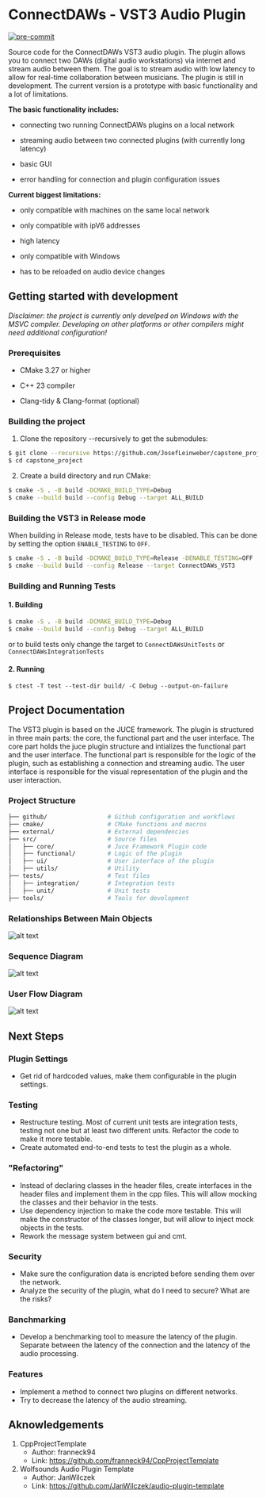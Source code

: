 # ConnectDAWs - VST3 Audio Plugin

[![pre-commit](https://github.com/JosefLeinweber/capstone_project/actions/workflows/pre-commit.yml/badge.svg)](https://github.com/JosefLeinweber/capstone_project/actions/workflows/pre-commit.yml)

Source code for the ConnectDAWs VST3 audio plugin. The plugin allows you to connect two DAWs (digital audio workstations) via internet and stream audio between them. The goal is to stream audio with low latency to allow for real-time collaboration between musicians.
The plugin is still in development. The current version is a prototype with basic functionality and a lot of limitations.

**The basic functionality includes:**

* connecting two running ConnectDAWs plugins on a local network

* streaming audio between two connected plugins (with currently long latency)

* basic GUI

* error handling for connection and plugin configuration issues

**Current biggest limitations:**

* only compatible with machines on the same local network

* only compatible with ipV6 addresses

* high latency

* only compatible with Windows

* has to be reloaded on audio device changes

## Getting started with development

*Disclaimer: the project is currently only develped on Windows with the MSVC compiler. Developing on other platforms or other compilers might need additional configuration!*

### Prerequisites

* CMake 3.27 or higher

* C++ 23 compiler
  
* Clang-tidy & Clang-format (optional)

### Building the project

1. Clone the repository --recursively to get the submodules:

```bash
$ git clone --recursive https://github.com/JosefLeinweber/capstone_project.git
$ cd capstone_project
```

2. Create a build directory and run CMake:

```bash
$ cmake -S . -B build -DCMAKE_BUILD_TYPE=Debug
$ cmake --build build --config Debug --target ALL_BUILD
```

### Building the VST3 in Release mode

When building in Release mode, tests have to be disabled. This can be done by setting the option `ENABLE_TESTING` to `OFF`. 

```bash
$ cmake -S . -B build -DCMAKE_BUILD_TYPE=Release -DENABLE_TESTING=OFF
$ cmake --build build --config Release --target ConnectDAWs_VST3
```

### Building and Running Tests

#### 1. Building

```bash
$ cmake -S . -B build -DCMAKE_BUILD_TYPE=Debug
$ cmake --build build --config Debug --target ALL_BUILD
```

or to build tests only change the target to `ConnectDAWsUnitTests` or `ConnectDAWsIntegrationTests`

#### 2. Running

`$ ctest -T test --test-dir build/ -C Debug --output-on-failure`

## Project Documentation

The VST3 plugin is based on the JUCE framework. The plugin is structured in three main parts: the core, the functional part and the user interface. The core part holds the juce plugin structure and intializes the functional part and the user interface. The functional part is responsible for the logic of the plugin, such as establishing a connection and streaming audio. The user interface is responsible for the visual representation of the plugin and the user interaction.

### Project Structure

```bash
├── github/                 # Github configuration and workflows
├── cmake/                  # CMake functions and macros
├── external/               # External dependencies
├── src/                    # Source files
│   ├── core/               # Juce Framework Plugin code
│   ├── functional/         # Logic of the plugin
│   ├── ui/                 # User interface of the plugin
│   ├── utils/              # Utility 
├── tests/                  # Test files
│   ├── integration/        # Integration tests
│   ├── unit/               # Unit tests
├── tools/                  # Tools for development
```

### Relationships Between Main Objects

![alt text](https://github.com/JosefLeinweber/capstone_project/blob/trunk/docs/diagram_of_main_objects-1.png)

### Sequence Diagram

![alt text](https://github.com/JosefLeinweber/capstone_project/blob/trunk/docs/sequence_diagram.jpg)

### User Flow Diagram

![alt text](https://github.com/JosefLeinweber/capstone_project/blob/trunk/docs/user_flow_diagram.jpg)


## Next Steps

### Plugin Settings

* Get rid of hardcoded values, make them configurable in the plugin settings.

### Testing

* Restructure testing. Most of current unit tests are integration tests, testing not one but at least two different units. Refactor the code to make it more testable.
* Create automated end-to-end tests to test the plugin as a whole.

### "Refactoring"

* Instead of declaring classes in the header files, create interfaces in the header files and implement them in the cpp files. This will allow mocking the classes and their behavior in the tests.
* Use dependency injection to make the code more testable. This will make the constructor of the classes longer, but will allow to inject mock objects in the tests.
* Rework the message system between gui and cmt.

### Security

* Make sure the configuration data is encripted before sending them over the network.
* Analyze the security of the plugin, what do I need to secure? What are the risks?
  
### Banchmarking

* Develop a benchmarking tool to measure the latency of the plugin. Separate between the latency of the connection and the latency of the audio processing.

### Features

* Implement a method to connect two plugins on different networks.
* Try to decrease the latency of the audio streaming.

## Aknowledgements

1. CppProjectTemplate
   * Author: franneck94
   * Link: https://github.com/franneck94/CppProjectTemplate
2. Wolfsounds Audio Plugin Template
   * Author: JanWilczek
   * Link: https://github.com/JanWilczek/audio-plugin-template
